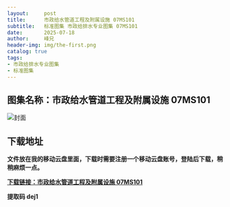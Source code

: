 ```yaml
---
layout:     post
title:      市政给水管道工程及附属设施 07MS101
subtitle:   标准图集 市政给排水专业图集 07MS101
date:       2025-07-18
author:     峰兄
header-img: img/the-first.png
catalog: true
tags:
- 市政给排水专业图集
- 标准图集
---
```

## 图集名称：市政给水管道工程及附属设施 07MS101
![封面](https://pic1.imgdb.cn/item/687a05f658cb8da5c8c2c221.jpg)


## 下载地址 
**文件放在我的移动云盘里面，下载时需要注册一个移动云盘账号，登陆后下载，稍稍麻烦一点。**  
  
[**下载链接：市政给水管道工程及附属设施 07MS101**](https://caiyun.139.com/w/i/2oxwDL3YkNH3s)


**提取码 dej1**

